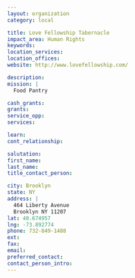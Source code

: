 ```yaml
---
layout: organization
category: local

title: Love Fellowship Tabernacle
impact_area: Human Rights
keywords: 
location_services: 
location_offices: 
website: http://www.lovefellowship.com/

description: 
mission: |
  Food Pantry

cash_grants: 
grants: 
service_opp: 
services: 

learn: 
cont_relationship: 

salutation: 
first_name: 
last_name: 
title_contact_person: 

city: Brooklyn
state: NY
address: |
  464 Liberty Avenue    
  Brooklyn NY 11207
lat: 40.674957
lng: -73.892774
phone: 732-849-1488
ext: 
fax: 
email: 
preferred_contact: 
contact_person_intro: 
---
```

